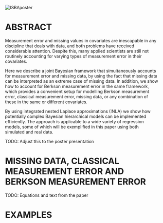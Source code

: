 ![ISBAposter](https://github.com/emmaSkarstein/ISBA2022-Poster/blob/main/Poster_ISBA.png)


# ABSTRACT
Measurement error and missing values in covariates are inescapable in any discipline that deals with data, and both problems have received considerable attention. Despite this, many applied scientists are still not routinely accounting for varying types of measurement error in their covariates.

Here we describe a joint Bayesian framework that simultaneously accounts for measurement error and missing data, by using the fact that missing data can be interpreted as an extreme case of missing data. 
In addition, we show how to account for Berkson measurement error in the same framework, which provides a convenient setup for modelling Berkson measurement error, classical measurement error, missing data, or any combination of these in the same or different covariates. 

By using integrated nested Laplace approximations (INLA) we show how potentially complex Bayesian hierarchical models can be implemented efficiently. The approach is applicable to a wide variety of regression models, some of which will be exemplified in this paper using both simulated and real data. 

TODO: Adjust this to the poster presentation

# MISSING DATA, CLASSICAL MEASUREMENT ERROR AND BERKSON MEASUREMENT ERROR
TODO: Equations and text from the paper

# EXAMPLES



